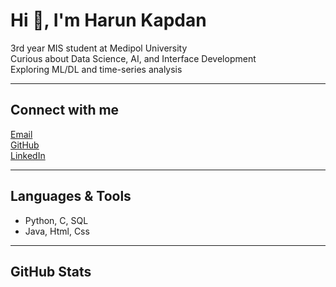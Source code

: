 # Hi 👋, I'm Harun Kapdan

3rd year MIS student at Medipol University  
Curious about Data Science, AI, and Interface Development   
Exploring ML/DL and time-series analysis  

---

## Connect with me

[Email](mailto:hrnkpdn@gmail.com)  
[GitHub](https://github.com/HarunKapdan)  
[LinkedIn](https://www.linkedin.com/in/harunkapdan)

---

## Languages & Tools

- Python, C, SQL  
- Java, Html, Css

---

## GitHub Stats




